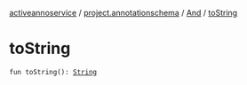 [activeannoservice](../../index.md) / [project.annotationschema](../index.md) / [And](index.md) / [toString](./to-string.md)

# toString

`fun toString(): `[`String`](https://kotlinlang.org/api/latest/jvm/stdlib/kotlin/-string/index.html)
